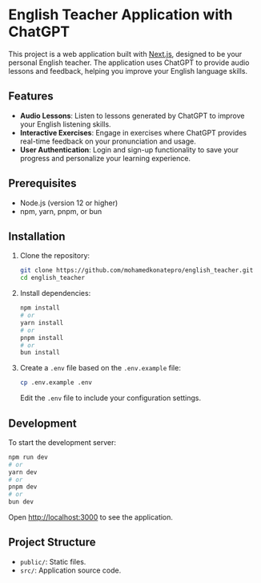 
# English Teacher Application with ChatGPT

This project is a web application built with [Next.js](https://nextjs.org/), designed to be your personal English teacher. The application uses ChatGPT to provide audio lessons and feedback, helping you improve your English language skills.

## Features

- **Audio Lessons**: Listen to lessons generated by ChatGPT to improve your English listening skills.
- **Interactive Exercises**: Engage in exercises where ChatGPT provides real-time feedback on your pronunciation and usage.
- **User Authentication**: Login and sign-up functionality to save your progress and personalize your learning experience.

## Prerequisites

- Node.js (version 12 or higher)
- npm, yarn, pnpm, or bun

## Installation

1. Clone the repository:

   ```bash
   git clone https://github.com/mohamedkonatepro/english_teacher.git
   cd english_teacher
   ```

2. Install dependencies:

   ```bash
   npm install
   # or
   yarn install
   # or
   pnpm install
   # or
   bun install
   ```

3. Create a `.env` file based on the `.env.example` file:

   ```bash
   cp .env.example .env
   ```

   Edit the `.env` file to include your configuration settings.

## Development

To start the development server:

```bash
npm run dev
# or
yarn dev
# or
pnpm dev
# or
bun dev
```

Open [http://localhost:3000](http://localhost:3000) to see the application.

## Project Structure

- `public/`: Static files.
- `src/`: Application source code.
